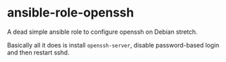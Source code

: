 # ansible-role-openssh #

A dead simple ansible role to configure openssh on Debian stretch.

Basically all it does is install `openssh-server`, disable
password-based login and then restart sshd.
